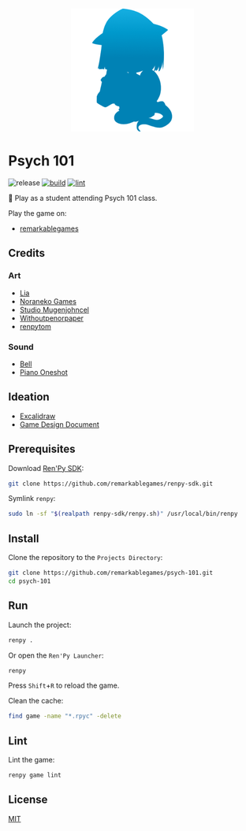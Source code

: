 <p align="center">
  <img src="https://raw.githubusercontent.com/remarkablegames/psych-101/master/game/gui/window_icon.png" alt="Psych 101">
</p>

# Psych 101

![release](https://img.shields.io/github/v/release/remarkablegames/psych-101)
[![build](https://github.com/remarkablegames/psych-101/actions/workflows/build.yml/badge.svg)](https://github.com/remarkablegames/psych-101/actions/workflows/build.yml)
[![lint](https://github.com/remarkablegames/psych-101/actions/workflows/lint.yml/badge.svg)](https://github.com/remarkablegames/psych-101/actions/workflows/lint.yml)

📖 Play as a student attending Psych 101 class.

Play the game on:

- [remarkablegames](https://remarkablegames.org/psych-101)

## Credits

### Art

- [Lia](https://liah0227.itch.io/hoshiko)
- [Noraneko Games](https://noranekogames.itch.io/yumebackground)
- [Studio Mugenjohncel](https://lemmasoft.renai.us/forums/viewtopic.php?t=17302)
- [Withoutpenorpaper](https://witpop.itch.io/sprite-pack-female-pink-hair)
- [renpytom](https://github.com/renpy/renpy/tree/master/the_question/game/images)

### Sound

- [Bell](https://pixabay.com/sound-effects/bel-sekolah-153453/)
- [Piano Oneshot](https://pixabay.com/sound-effects/low-end-cinematic-piano-oneshots-215805/)

## Ideation

- [Excalidraw](https://excalidraw.com/#json=fZsGhoV7_qbCx1CrTdl5w,RfNwdGpO82BLKXXnkH3MiQ)
- [Game Design Document](https://docs.google.com/document/d/1XKnFt6Ct47ciPOkS1r2irNke3j0LwOY6ioVPo57E0s4/edit)

## Prerequisites

Download [Ren'Py SDK](https://www.renpy.org/latest.html):

```sh
git clone https://github.com/remarkablegames/renpy-sdk.git
```

Symlink `renpy`:

```sh
sudo ln -sf "$(realpath renpy-sdk/renpy.sh)" /usr/local/bin/renpy
```

## Install

Clone the repository to the `Projects Directory`:

```sh
git clone https://github.com/remarkablegames/psych-101.git
cd psych-101
```

## Run

Launch the project:

```sh
renpy .
```

Or open the `Ren'Py Launcher`:

```sh
renpy
```

Press `Shift`+`R` to reload the game.

Clean the cache:

```sh
find game -name "*.rpyc" -delete
```

## Lint

Lint the game:

```sh
renpy game lint
```

## License

[MIT](LICENSE)
